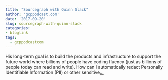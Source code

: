 ```yaml
---
title: "Sourcegraph with Quinn Slack"
author: 'gcppodcast.com'
date: '2017-09-20'
slug: sourcegraph-with-quinn-slack
categories:
- bloglink
tags:
  - gcppodcastcom
---
```


His long-term goal is to build the products and infrastructure to support the future world where billions of people have coding fluency (just as billions of people today can read and write). How can I automatically redact Personally Identifiable Information (PII) or other sensitive[... <i class="fas fa-external-link-alt"></i>](https://www.gcppodcast.com/post/episode-95-sourcegraph-with-quinn-slack/)

